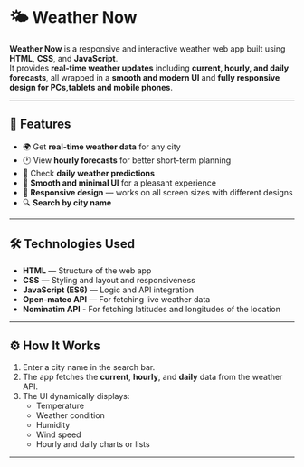 # 🌤️ Weather Now

**Weather Now** is a responsive and interactive weather web app built using **HTML**, **CSS**, and **JavaScript**.  
It provides **real-time weather updates** including **current, hourly, and daily forecasts**, all wrapped in a **smooth and modern UI** and **fully responsive design for PCs,tablets and mobile phones**.

---

## 🚀 Features

- 🌍 Get **real-time weather data** for any city  
- 🕐 View **hourly forecasts** for better short-term planning  
- 📅 Check **daily weather predictions**  
- 🎨 **Smooth and minimal UI** for a pleasant experience  
- 📱 **Responsive design** — works on all screen sizes with different designs 
- 🔍 **Search by city name**

---

## 🛠️ Technologies Used

- **HTML** — Structure of the web app  
- **CSS** — Styling and layout and responsiveness
- **JavaScript (ES6)** — Logic and API integration  
- **Open-mateo API** — For fetching live weather data
- **Nominatim API** - For fetching latitudes and longitudes of the location

---

## ⚙️ How It Works

1. Enter a city name in the search bar.  
2. The app fetches the **current**, **hourly**, and **daily** data from the weather API.  
3. The UI dynamically displays:
   - Temperature  
   - Weather condition  
   - Humidity  
   - Wind speed  
   - Hourly and daily charts or lists  

---
